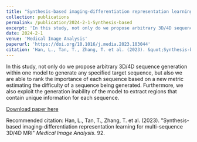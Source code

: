 ```yaml
---
title: "Synthesis-based imaging-differentiation representation learning for multi-sequence 3D/4D MRI"
collection: publications
permalink: /publication/2024-2-1-Synthesis-based
excerpt: 'In this study, not only do we propose arbitrary 3D/4D sequence generation within one model to generate any specified target sequence, but also we are able to rank the importance of each sequence based on a new metric estimating the difficulty of a sequence being generated. Furthermore, we also exploit the generation inability of the model to extract regions that contain unique information for each sequence.'
date: 2024-2-1
venue: 'Medical Image Analysis'
paperurl: 'https://doi.org/10.1016/j.media.2023.103044'
citation: 'Han, L., Tan, T., Zhang, T. et al. (2023). &quot;Synthesis-based imaging-differentiation representation learning for multi-sequence 3D/4D MRI.&quot; <i>Medical Image Analysis</i>. 92.'
---
```

In this study, not only do we propose arbitrary 3D/4D sequence generation within one model to generate any specified target sequence, but also we are able to rank the importance of each sequence based on a new metric estimating the difficulty of a sequence being generated. Furthermore, we also exploit the generation inability of the model to extract regions that contain unique information for each sequence.

[Download paper here](https://doi.org/10.1016/j.media.2023.103044)

Recommended citation: Han, L., Tan, T., Zhang, T. et al. (2023). "Synthesis-based imaging-differentiation representation learning for multi-sequence 3D/4D MRI" <i>Medical Image Analysis</i>. 92.
